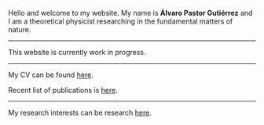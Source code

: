 
Hello and welcome to my website. My name is **Álvaro Pastor Gutiérrez** and I am a theoretical physicist researching in the fundamental matters of nature. 
* * * 
This website is currently work in progress.
* * * 
My CV can be found [here](./cv.html).

Recent list of publications is [here](https://inspirehep.net/authors/1818803).

* * *
My research interests can be research [here](./research.html).
